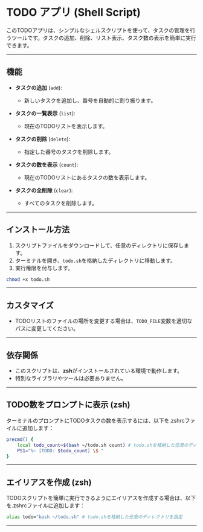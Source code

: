 # TODO アプリ (Shell Script)

このTODOアプリは、シンプルなシェルスクリプトを使って、タスクの管理を行うツールです。タスクの追加、削除、リスト表示、タスク数の表示を簡単に実行できます。

---

## 機能

- **タスクの追加** (`add`):
  - 新しいタスクを追加し、番号を自動的に割り振ります。
  
- **タスクの一覧表示** (`list`):
  - 現在のTODOリストを表示します。

- **タスクの削除** (`delete`):
  - 指定した番号のタスクを削除します。
  
- **タスクの数を表示** (`count`):
  - 現在のTODOリストにあるタスクの数を表示します。

- **タスクの全削除** (`clear`):
  - すべてのタスクを削除します。

---

## インストール方法

1. スクリプトファイルをダウンロードして、任意のディレクトリに保存します。
2. ターミナルを開き、`todo.sh`を格納したディレクトリに移動します。
3. 実行権限を付与します。

```zsh
chmod +x todo.sh
```

---

## カスタマイズ

- TODOリストのファイルの場所を変更する場合は、`TODO_FILE`変数を適切なパスに変更してください。

---

## 依存関係

- このスクリプトは、**zsh**がインストールされている環境で動作します。
- 特別なライブラリやツールは必要ありません。

---

## TODO数をプロンプトに表示 (zsh)

ターミナルのプロンプトにTODOタスクの数を表示するには、以下を.zshrcファイルに追加します：

```zsh
precmd() {
    local todo_count=$(bash ~/todo.sh count) # todo.shを格納した任意のディレクトリを指定
    PS1="%~ [TODO: $todo_count] \$ "
}
```

---

## エイリアスを作成 (zsh)

TODOスクリプトを簡単に実行できるようにエイリアスを作成する場合は、以下を.zshrcファイルに追加します：

```zsh
alias todo="bash ~/todo.sh" # todo.shを格納した任意のディレクトリを指定
```

---
